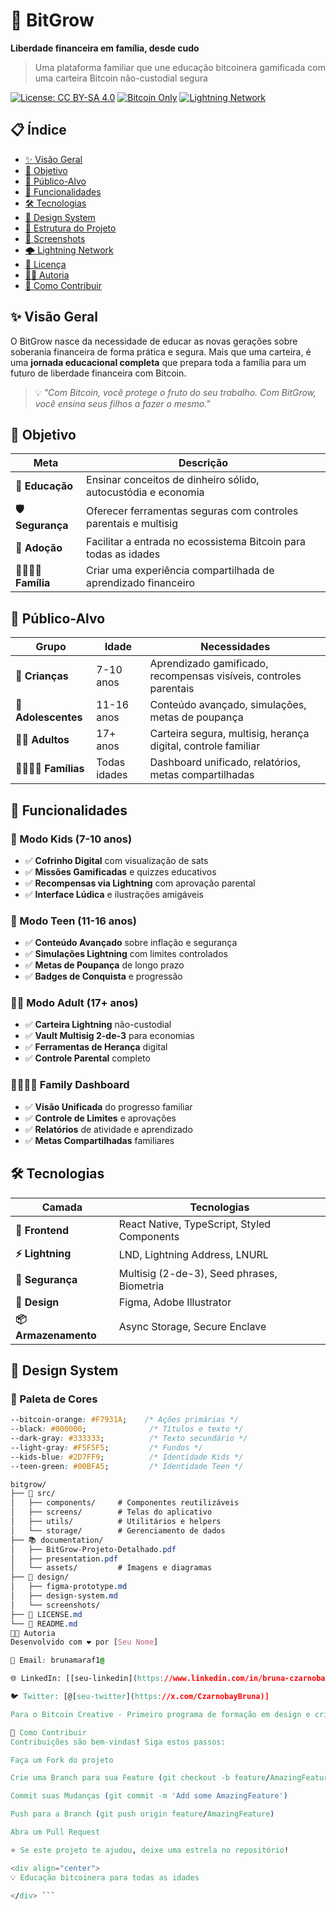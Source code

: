 # 🌱 BitGrow

**Liberdade financeira em família, desde cudo**

> Uma plataforma familiar que une educação bitcoinera gamificada com uma carteira Bitcoin não-custodial segura

[![License: CC BY-SA 4.0](https://img.shields.io/badge/License-CC_BY--SA_4.0-lightgrey.svg)](https://creativecommons.org/licenses/by-sa/4.0/)
[![Bitcoin Only](https://img.shields.io/badge/Bitcoin-Only-orange.svg)](https://bitcoin.org/)
[![Lightning Network](https://img.shields.io/badge/Lightning-Network-blue.svg)](https://lightning.network/)

## 📋 Índice

- [✨ Visão Geral](#-visão-geral)
- [🎯 Objetivo](#-objetivo)
- [👥 Público-Alvo](#-público-alvo)
- [🚀 Funcionalidades](#-funcionalidades)
- [🛠️ Tecnologias](#️-tecnologias)
- [🎨 Design System](#-design-system)
- [📁 Estrutura do Projeto](#-estrutura-do-projeto)
- [📸 Screenshots](#-screenshots)
- [🌩️ Lightning Network](#️-lightning-network)
- [📄 Licença](#-licença)
- [👨‍💻 Autoria](#-autoria)
- [🤝 Como Contribuir](#-como-contribuir)

## ✨ Visão Geral

O BitGrow nasce da necessidade de educar as novas gerações sobre soberania financeira de forma prática e segura. Mais que uma carteira, é uma **jornada educacional completa** que prepara toda a família para um futuro de liberdade financeira com Bitcoin.

> 💡 *"Com Bitcoin, você protege o fruto do seu trabalho. Com BitGrow, você ensina seus filhos a fazer o mesmo."*

## 🎯 Objetivo

| Meta | Descrição |
|------|-----------|
| **🧠 Educação** | Ensinar conceitos de dinheiro sólido, autocustódia e economia |
| **🛡️ Segurança** | Oferecer ferramentas seguras com controles parentais e multisig |
| **🚀 Adoção** | Facilitar a entrada no ecossistema Bitcoin para todas as idades |
| **👨‍👩‍👧‍👦 Família** | Criar uma experiência compartilhada de aprendizado financeiro |

## 👥 Público-Alvo

| Grupo | Idade | Necessidades |
|-------|-------|--------------|
| **🧒 Crianças** | 7-10 anos | Aprendizado gamificado, recompensas visíveis, controles parentais |
| **🧑 Adolescentes** | 11-16 anos | Conteúdo avançado, simulações, metas de poupança |
| **👨‍💼 Adultos** | 17+ anos | Carteira segura, multisig, herança digital, controle familiar |
| **👨‍👩‍👧‍👦 Famílias** | Todas idades | Dashboard unificado, relatórios, metas compartilhadas |

## 🚀 Funcionalidades

### 🧒 Modo Kids (7-10 anos)
- ✅ **Cofrinho Digital** com visualização de sats
- ✅ **Missões Gamificadas** e quizzes educativos
- ✅ **Recompensas via Lightning** com aprovação parental
- ✅ **Interface Lúdica** e ilustrações amigáveis

### 🧑 Modo Teen (11-16 anos)
- ✅ **Conteúdo Avançado** sobre inflação e segurança
- ✅ **Simulações Lightning** com limites controlados
- ✅ **Metas de Poupança** de longo prazo
- ✅ **Badges de Conquista** e progressão

### 👨‍💼 Modo Adult (17+ anos)
- ✅ **Carteira Lightning** não-custodial
- ✅ **Vault Multisig 2-de-3** para economias
- ✅ **Ferramentas de Herança** digital
- ✅ **Controle Parental** completo

### 👨‍👩‍👧‍👦 Family Dashboard
- ✅ **Visão Unificada** do progresso familiar
- ✅ **Controle de Limites** e aprovações
- ✅ **Relatórios** de atividade e aprendizado
- ✅ **Metas Compartilhadas** familiares

## 🛠️ Tecnologias

| Camada | Tecnologias |
|--------|-------------|
| **📱 Frontend** | React Native, TypeScript, Styled Components |
| **⚡ Lightning** | LND, Lightning Address, LNURL |
| **🔐 Segurança** | Multisig (2-de-3), Seed phrases, Biometria |
| **🎨 Design** | Figma, Adobe Illustrator |
| **📦 Armazenamento** | Async Storage, Secure Enclave |

## 🎨 Design System

### 🎯 Paleta de Cores
```css
--bitcoin-orange: #F7931A;    /* Ações primárias */
--black: #000000;              /* Títulos e texto */
--dark-gray: #333333;          /* Texto secundário */
--light-gray: #F5F5F5;         /* Fundos */
--kids-blue: #2D7FF9;          /* Identidade Kids */
--teen-green: #00BFA5;         /* Identidade Teen */

bitgrow/
├── 📱 src/
│   ├── components/     # Componentes reutilizáveis
│   ├── screens/        # Telas do aplicativo
│   ├── utils/          # Utilitários e helpers
│   └── storage/        # Gerenciamento de dados
├── 📚 documentation/
│   ├── BitGrow-Projeto-Detalhado.pdf
│   ├── presentation.pdf
│   └── assets/         # Imagens e diagramas
├── 🎨 design/
│   ├── figma-prototype.md
│   ├── design-system.md
│   └── screenshots/
├── 📄 LICENSE.md
└── 📖 README.md
👨‍💻 Autoria
Desenvolvido com ❤️ por [Seu Nome]

📧 Email: brunamaraf1@

🌐 LinkedIn: [[seu-linkedin](https://www.linkedin.com/in/bruna-czarnobay/)]

🐦 Twitter: [@[seu-twitter](https://x.com/CzarnobayBruna)]

Para o Bitcoin Creative - Primeiro programa de formação em design e criatividade para Bitcoin

🤝 Como Contribuir
Contribuições são bem-vindas! Siga estos passos:

Faça um Fork do projeto

Crie uma Branch para sua Feature (git checkout -b feature/AmazingFeature)

Commit suas Mudanças (git commit -m 'Add some AmazingFeature')

Push para a Branch (git push origin feature/AmazingFeature)

Abra um Pull Request

⭐ Se este projeto te ajudou, deixe uma estrela no repositório!

<div align="center">
💡 Educação bitcoinera para todas as idades

</div> ```
